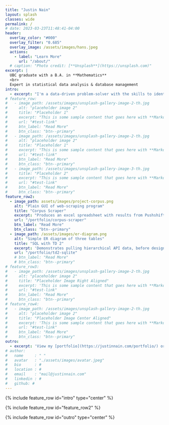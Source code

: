 ```yaml
---
title: "Justin Nain"
layout: splash
classes: wide
permalink: /
# date: 2023-03-23T11:48:41-04:00
header:
  overlay_color: "#000"
  overlay_filter: "0.685"
  overlay_image: /assets/images/hans.jpeg
  actions:
    - label: "Learn More"
      url: "/about/"
  # caption: "Photo credit: [**Unsplash**](https://unsplash.com)"
excerpt: |
  UBC graduate with a B.A. in **Mathematics**
  <br>
  Expert in statistical data analysis & database management
intro: 
  - excerpt: "I'm a data-driven problem-solver with the skills to identify insights that drive growth. My command over SQL, R, and Python comes with a proven track record of delivering results. Interested? View my [portfolio](https://justinnain.com/portfolio/) or [LinkedIn](https://www.linkedin.com/in/justinnain)."
# feature_row:
#   - image_path: /assets/images/unsplash-gallery-image-2-th.jpg
#     alt: "placeholder image 2"
#     title: "Placeholder 1"
#     excerpt: "This is some sample content that goes here with **Markdown** formatting."
#     url: "#test-link"
#     btn_label: "Read More"
#     btn_class: "btn--primary"
#   - image_path: /assets/images/unsplash-gallery-image-2-th.jpg
#     alt: "placeholder image 2"
#     title: "Placeholder 1"
#     excerpt: "This is some sample content that goes here with **Markdown** formatting."
#     url: "#test-link"
#     btn_label: "Read More"
#     btn_class: "btn--primary"
#   - image_path: /assets/images/unsplash-gallery-image-3-th.jpg
#     title: "Placeholder 2"
#     excerpt: "This is some sample content that goes here with **Markdown** formatting."
#     url: "#test-link"
#     btn_label: "Read More"
#     btn_class: "btn--primary"
feature_row2:
  - image_path: assets/images/project-corpus.png
    alt: "Plain GUI of web-scraping program"
    title: "Corpus Scraper"
    excerpt: "Produces an excel spreadsheet with results from Pushshift.io's collection of Reddit corpuses, given a regular expression pattern and Subreddit name."
    url: "/portfolio/corpus-scraper"
    btn_label: "Read More"
    btn_class: "btn--primary"
  - image_path: /assets/images/er-diagram.png
    alt: "Simple ER diagram of three tables"
    title: "SQL with TD 2"
    excerpt: 'Demonstrates pulling hierarchical API data, before designing a database out of that data.'
    url: "/portfolio/td2-sqlite"
    # btn_label: "Read More"
    # btn_class: "btn--primary"
# feature_row3:
#   - image_path: /assets/images/unsplash-gallery-image-2-th.jpg
#     alt: "placeholder image 2"
#     title: "Placeholder Image Right Aligned"
#     excerpt: 'This is some sample content that goes here with **Markdown** formatting. Right aligned with `type="right"`'
#     url: "#test-link"
#     btn_label: "Read More"
#     btn_class: "btn--primary"
# feature_row4:
#   - image_path: /assets/images/unsplash-gallery-image-2-th.jpg
#     alt: "placeholder image 2"
#     title: "Placeholder Image Center Aligned"
#     excerpt: 'This is some sample content that goes here with **Markdown** formatting. Centered with `type="center"`'
#     url: "#test-link"
#     btn_label: "Read More"
#     btn_class: "btn--primary"
outro: 
  - excerpt: 'View my [portfolio](https://justinnain.com/portfolio/) or [LinkedIn](https://www.linkedin.com/in/justinnain).'
# author:
#   name     : " "
#   avatar   : "./assets/images/avatar.jpeg"
#   bio      : #
#   location : #
#   email    : "mail@justinnain.com"
#   linkedin : #
#   github: #
---
```


{% include feature_row id="intro" type="center" %}

<!-- {% include feature_row %} -->

{% include feature_row id="feature_row2" %}

{% include feature_row id="outro" type="center" %}






<!-- 


{% include feature_row id="feature_row3" type="right" %}

{% include feature_row id="feature_row4" type="center" %} -->
